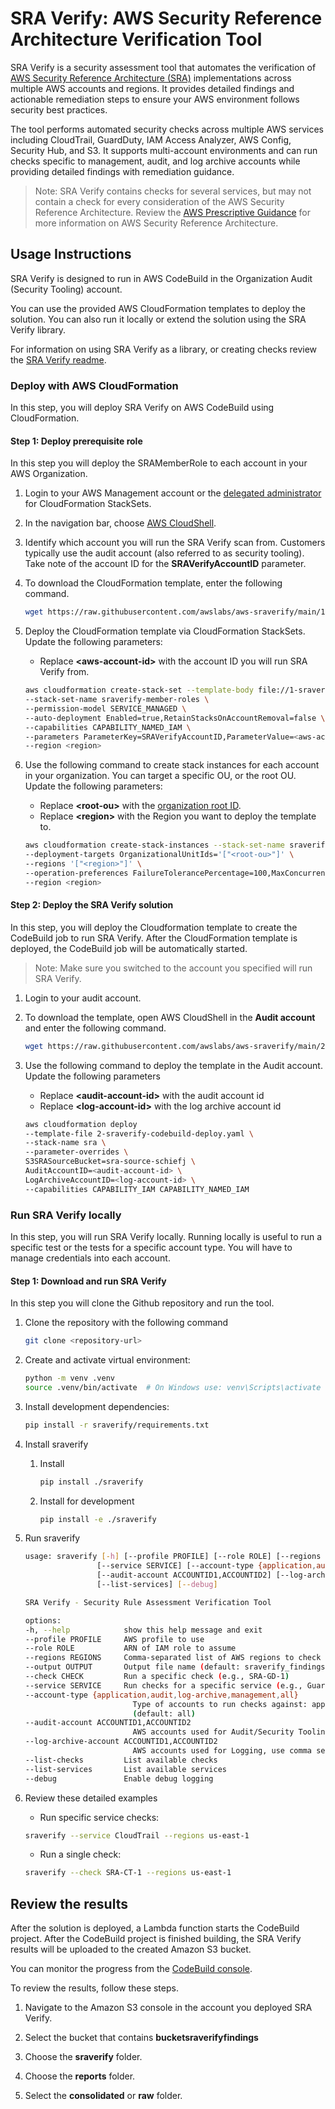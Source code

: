 # SRA Verify: AWS Security Reference Architecture Verification Tool

SRA Verify is a security assessment tool that automates the verification of [AWS Security Reference Architecture (SRA)](https://docs.aws.amazon.com/prescriptive-guidance/latest/security-reference-architecture/welcome.html) implementations across multiple AWS accounts and regions. It provides detailed findings and actionable remediation steps to ensure your AWS environment follows security best practices.

The tool performs automated security checks across multiple AWS services including CloudTrail, GuardDuty, IAM Access Analyzer, AWS Config, Security Hub, and S3. It supports multi-account environments and can run checks specific to management, audit, and log archive accounts while providing detailed findings with remediation guidance.

>Note: SRA Verify contains checks for several services, but may not contain a check for every consideration of the AWS Security Reference Architecture. Review the [AWS Prescriptive Guidance](https://docs.aws.amazon.com/prescriptive-guidance/latest/security-reference-architecture/welcome.html) for more information on AWS Security Reference Architecture.

## Usage Instructions
SRA Verify is designed to run in AWS CodeBuild in the Organization Audit (Security Tooling) account.  

You can use the provided AWS CloudFormation templates to deploy the solution. You can also run it locally or extend the solution using the SRA Verify library.

For information on using SRA Verify as a library, or creating checks review the [SRA Verify readme](./sraverify/README.md).

### Deploy with AWS CloudFormation
In this step, you will deploy SRA Verify on AWS CodeBuild using CloudFormation.

#### Step 1: Deploy prerequisite role
In this step you will deploy the SRAMemberRole to each account in your AWS Organization.

1. Login to your AWS Management account or the [delegated administrator](https://docs.aws.amazon.com/AWSCloudFormation/latest/UserGuide/stacksets-orgs-delegated-admin.html) for CloudFormation StackSets.
2. In the navigation bar, choose [AWS CloudShell](https://console.aws.amazon.com/cloudshell/home).
3. Identify which account you will run the SRA Verify scan from. Customers typically use the audit account (also referred to as security tooling). Take note of the account ID for the **SRAVerifyAccountID** parameter.
4. To download the CloudFormation template, enter the following command.

    ```bash
    wget https://raw.githubusercontent.com/awslabs/aws-sraverify/main/1-sraverify-member-roles.yaml
    ```

5. Deploy the CloudFormation template via CloudFormation StackSets. Update the following parameters:
   - Replace **\<aws-account-id\>** with the account ID you will run SRA Verify from.

    ```bash
    aws cloudformation create-stack-set --template-body file://1-sraverify-member-roles.yaml \
    --stack-set-name sraverify-member-roles \
    --permission-model SERVICE_MANAGED \
    --auto-deployment Enabled=true,RetainStacksOnAccountRemoval=false \
    --capabilities CAPABILITY_NAMED_IAM \
    --parameters ParameterKey=SRAVerifyAccountID,ParameterValue=<aws-account-id> \
    --region <region>
    ```

6. Use the following command to create stack instances for each account in your organization. You can target a specific OU, or the root OU. Update the following parameters:
   - Replace **\<root-ou\>** with the [organization root ID](https://docs.aws.amazon.com/organizations/latest/userguide/orgs_manage_org_details.html#orgs_view_root). 
   - Replace **\<region\>** with the Region you want to deploy the template to.

    ```bash
    aws cloudformation create-stack-instances --stack-set-name sraverify-member-roles \
    --deployment-targets OrganizationalUnitIds='["<root-ou>"]' \
    --regions '["<region>"]' \
    --operation-preferences FailureTolerancePercentage=100,MaxConcurrentPercentage=100 \
    --region <region>
    ```

#### Step 2: Deploy the SRA Verify solution
In this step, you will deploy the Cloudformation template to create the CodeBuild job to run SRA Verify. After the CloudFormation template is deployed, the CodeBuild job will be automatically started.

>Note: Make sure you switched to the account you specified will run SRA Verify.

1. Login to your audit account.

2. To download the template, open AWS CloudShell in the **Audit account** and enter the following command.

    ```bash
    wget https://raw.githubusercontent.com/awslabs/aws-sraverify/main/2-sraverify-codebuild.yaml
    ```

3. Use the following command to deploy the template in the Audit account. Update the following parameters
   - Replace **\<audit-account-id\>** with the audit account id
   - Replace **\<log-account-id\>** with the log archive account id

    ```bash
    aws cloudformation deploy 
    --template-file 2-sraverify-codebuild-deploy.yaml \
    --stack-name sra \
    --parameter-overrides \
    S3SRASourceBucket=sra-source-schiefj \
    AuditAccountID=<audit-account-id> \
    LogArchiveAccountID=<log-account-id> \
    --capabilities CAPABILITY_IAM CAPABILITY_NAMED_IAM
    ```

### Run SRA Verify locally
In this step, you will run SRA Verify locally. Running locally is useful to run a specific test or the tests for a specific account type. You will have to manage credentials into each account.

#### Step 1: Download and run SRA Verify
In this step you will clone the Github repository and run the tool.

1. Clone the repository with the following command
   
    ```bash
    git clone <repository-url>
    ```

2. Create and activate virtual environment:
    ```bash
    python -m venv .venv
    source .venv/bin/activate  # On Windows use: venv\Scripts\activate
    ```
3. Install development dependencies:
    ```bash
    pip install -r sraverify/requirements.txt
    ```

4. Install sraverify
   1. Install 

        ```bash
        pip install ./sraverify
        ```

    2. Install for development

        ```bash
        pip install -e ./sraverify
        ```

5. Run sraverify

    ```bash
    usage: sraverify [-h] [--profile PROFILE] [--role ROLE] [--regions REGIONS] [--output OUTPUT] [--check CHECK]
                    [--service SERVICE] [--account-type {application,audit,log-archive,management,all}]
                    [--audit-account ACCOUNTID1,ACCOUNTID2] [--log-archive-account ACCOUNTID1,ACCOUNTID2] [--list-checks]
                    [--list-services] [--debug]

    SRA Verify - Security Rule Assessment Verification Tool

    options:
    -h, --help            show this help message and exit
    --profile PROFILE     AWS profile to use
    --role ROLE           ARN of IAM role to assume
    --regions REGIONS     Comma-separated list of AWS regions to check
    --output OUTPUT       Output file name (default: sraverify_findings.csv)
    --check CHECK         Run a specific check (e.g., SRA-GD-1)
    --service SERVICE     Run checks for a specific service (e.g., GuardDuty)
    --account-type {application,audit,log-archive,management,all}
                            Type of accounts to run checks against: application, audit, log-archive, management, or all
                            (default: all)
    --audit-account ACCOUNTID1,ACCOUNTID2
                            AWS accounts used for Audit/Security Tooling, use comma separated values
    --log-archive-account ACCOUNTID1,ACCOUNTID2
                            AWS accounts used for Logging, use comma separated values
    --list-checks         List available checks
    --list-services       List available services
    --debug               Enable debug logging
    ```

6. Review these detailed examples
   - Run specific service checks:
   ```bash
   sraverify --service CloudTrail --regions us-east-1
   ```

   - Run a single check:
   ```bash
   sraverify --check SRA-CT-1 --regions us-east-1
   ```

## Review the results

After the solution is deployed, a Lambda function starts the CodeBuild project. After the CodeBuild project is finished building, the SRA Verify results will be uploaded to the created Amazon S3 bucket.

You can monitor the progress from the [CodeBuild console](https://console.aws.amazon.com/codesuite/codebuild/projects).

To review the results, follow these steps.

1. Navigate to the Amazon S3 console in the account you deployed SRA Verify.

2. Select the bucket that contains **bucketsraverifyfindings**

3. Choose the **sraverify** folder.

4. Choose the **reports** folder.

5. Select the **consolidated** or **raw** folder.